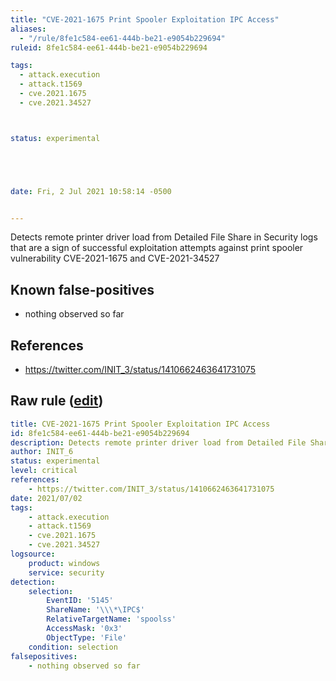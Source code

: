 ```yaml
---
title: "CVE-2021-1675 Print Spooler Exploitation IPC Access"
aliases:
  - "/rule/8fe1c584-ee61-444b-be21-e9054b229694"
ruleid: 8fe1c584-ee61-444b-be21-e9054b229694

tags:
  - attack.execution
  - attack.t1569
  - cve.2021.1675
  - cve.2021.34527



status: experimental





date: Fri, 2 Jul 2021 10:58:14 -0500


---
```


Detects remote printer driver load from Detailed File Share in Security logs that are a sign of successful exploitation attempts against print spooler vulnerability CVE-2021-1675 and CVE-2021-34527

<!--more-->


## Known false-positives

* nothing observed so far



## References

* https://twitter.com/INIT_3/status/1410662463641731075


## Raw rule ([edit](https://github.com/SigmaHQ/sigma/edit/master/rules/windows/builtin/security/win_exploit_cve_2021_1675_printspooler_security.yml))
```yaml
title: CVE-2021-1675 Print Spooler Exploitation IPC Access
id: 8fe1c584-ee61-444b-be21-e9054b229694
description: Detects remote printer driver load from Detailed File Share in Security logs that are a sign of successful exploitation attempts against print spooler vulnerability CVE-2021-1675 and CVE-2021-34527
author: INIT_6
status: experimental
level: critical
references:
    - https://twitter.com/INIT_3/status/1410662463641731075
date: 2021/07/02
tags:
    - attack.execution
    - attack.t1569    
    - cve.2021.1675
    - cve.2021.34527
logsource:
    product: windows
    service: security
detection:
    selection:
        EventID: '5145'
        ShareName: '\\\*\IPC$'
        RelativeTargetName: 'spoolss'
        AccessMask: '0x3'
        ObjectType: 'File'
    condition: selection
falsepositives:
    - nothing observed so far

```

